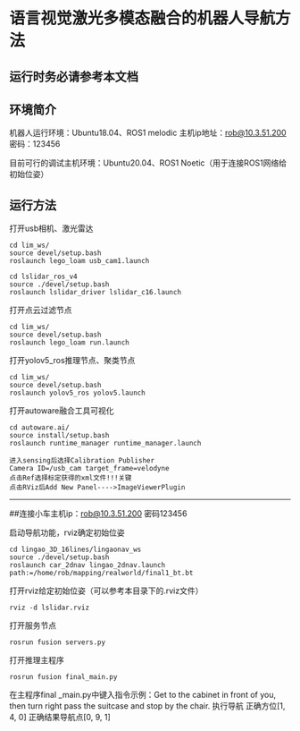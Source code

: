 # 语言视觉激光多模态融合的机器人导航方法


## 运行时务必请参考本文档

## 环境简介
机器人运行环境：Ubuntu18.04、ROS1 melodic
主机ip地址：rob@10.3.51.200   密码：123456

目前可行的调试主机环境：Ubuntu20.04、ROS1 Noetic（用于连接ROS1网络给初始位姿）



## 运行方法
打开usb相机、激光雷达
```
cd lim_ws/
source devel/setup.bash
roslaunch lego_loam usb_cam1.launch

cd lslidar_ros_v4
source ./devel/setup.bash
roslaunch lslidar_driver lslidar_c16.launch
```

打开点云过滤节点
```
cd lim_ws/
source devel/setup.bash
roslaunch lego_loam run.launch
```

打开yolov5_ros推理节点、聚类节点
```
cd lim_ws/
source devel/setup.bash
roslaunch yolov5_ros yolov5.launch
```

打开autoware融合工具可视化
```
cd autoware.ai/
source install/setup.bash
roslaunch runtime_manager runtime_manager.launch
```

```
进入sensing后选择Calibration Publisher
Camera ID=/usb_cam target_frame=velodyne
点击Ref选择标定获得的xml文件!!!关键
点击RViz后Add New Panel---->ImageViewerPlugin
```



---------------------------------------------------------------------------
##连接小车主机ip：rob@10.3.51.200 密码123456


启动导航功能，rviz确定初始位姿
```
cd lingao_3D_16lines/lingaonav_ws
source ./devel/setup.bash
roslaunch car_2dnav lingao_2dnav.launch path:=/home/rob/mapping/realworld/final1_bt.bt
```
打开rviz给定初始位姿（可以参考本目录下的.rviz文件）
```
rviz -d lslidar.rviz
```
打开服务节点
```
rosrun fusion servers.py
```
打开推理主程序
```
rosrun fusion final_main.py
```

在主程序final _main.py中键入指令示例：Get to the cabinet in front of you, then turn right pass the suitcase and stop by the chair.
执行导航
正确方位[1, 4, 0] 正确结果导航点[0, 9, 1] 
